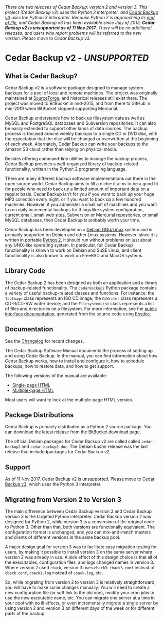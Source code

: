 _There are two releases of Cedar Backup: version 2 and version 3.
This project (Cedar Backup v2) uses the Python 2 interpreter, and 
[Cedar Backup v3](https://github.com/cedarsolutions/cedar-backup3) 
uses the Python 3 interpreter.   Because Python 2 is 
approaching its [end of life](http://legacy.python.org/dev/peps/pep-0373/#id2), 
and Cedar Backup v3 has been available since July of 2015, 
**Cedar Backup v2 is unsupported as of 11 Nov 2017**.  There will 
be no additional releases, and users who report problems will be
referred to the new version.  Please move to Cedar Backup v3._

# Cedar Backup v2 - _UNSUPPORTED_

## What is Cedar Backup?

Cedar Backup v2 is a software package designed to manage system backups for a pool
of local and remote machines. The project was originally maintained at 
[SourceForge](http://sourceforge.net/projects/cedar-backup/), 
and historical releases still exist there. The project was moved to BitBucket in
mid-2015, and from there to GitHub in mid-2019 when BitBucket stopped supporting
Mercurial.

Cedar Backup understands how to back up filesystem data as well as MySQL and
PostgreSQL databases and Subversion repositories. It can also be easily extended 
to support other kinds of data sources.  The backup process is focused around 
weekly backups to a single CD or DVD disc, with the expectation that the disc 
will be changed or overwritten at the beginning of each week. Alternately, 
Cedar Backup can write your backups to the Amazon S3 cloud rather than relying 
on physical media.

Besides offering command-line utilities to manage the backup process, Cedar
Backup provides a well-organized library of backup-related functionality,
written in the Python 2 programming language.

There are many different backup software implementations out there in the open 
source world. Cedar Backup aims to fill a niche: it aims to
be a good fit for people who need to back up a limited amount of important data
on a regular basis. Cedar Backup isn't for you if you want to back
up your huge MP3 collection every night, or if you want to back up a few hundred
machines. However, if you administer a small set of machines and you want to
run daily incremental backups for things like system configuration, current
email, small web sites, Subversion or Mercurial repositories, or small MySQL
databases, then Cedar Backup is probably worth your time.

Cedar Backup has been developed on a 
[Debian GNU/Linux](http://www.debian.org/)
system and is primarily supported on Debian and other Linux systems.
However, since it is written in portable 
[Python 2](http://www.python.org), it should run without problems on
just about any UNIX-like operating system. In particular, full Cedar
Backup functionality is known to work on Debian and SuSE Linux, and client 
functionality is also known to work on FreeBSD and MacOS systems.

## Library Code

The Cedar Backup 2 has been designed as both an application and a
library of backup-related functionality.  The `CedarBackup2` Python 
package contains a variety of useful backup-related classes and functions.  For
instance: the `IsoImage` class represents an ISO CD image;
the `CdWriter` class represents a CD-R/CD-RW writer device; and the
`FilesystemList` class represents a list of files and directories on a
filesystem.  For more information, see the 
[public interface documentation](https://cedarsolutions.github.io/cedar-backup2/docs/interface/index.html), 
generated from the source code using [Epydoc](http://epydoc.sourceforge.net).

## Documentation

See the [Changelog](https://github.com/cedarsolutions/cedar-backup2/blob/master/Changelog) for
recent changes.

The Cedar Backup Software Manual documents the process of setting up and using
Cedar Backup.  In the manual, you can find information about how Cedar Backup
works, how to install and configure it, how to schedule backups, how to restore
data, and how to get support.

The following versions of the manual are available:

* [Single-page HTML](https://cedarsolutions.github.io/cedar-backup2/docs/manual/manual.html)
* [Multiple-page HTML](https://cedarsolutions.github.io/cedar-backup2/docs/manual/index.html)

Most users will want to look at the multiple-page HTML version.

## Package Distributions

Cedar Backup is primarily distributed as a Python 2 source package.  You can
download the latest release from the BitBucket download page.

The official Debian packages for Cedar Backup v2 are called called 
`cedar-backup2` and `cedar-backup2-doc`.  The Debian _buster_ release 
was the last release that includedpackages for Cedar Backup v2.  

## Support

As of 11 Nov 2017, Cedar Backup v2 is unsupported.  Please move to 
[Cedar Backup v3](https://github.org/cedarsolutions/cedar-backup3), 
which uses the Python 3 interpreter.

## Migrating from Version 2 to Version 3

The main difference between Cedar Backup version 2 and Cedar Backup version 3
is the targeted Python interpreter.  Cedar Backup version 2 was designed for
Python 2, while version 3 is a conversion of the original code to Python 3.
Other than that, both versions are functionally equivalent.  The configuration
format is unchanged, and you can mix-and-match masters and clients of different
versions in the same backup pool.

A major design goal for version 3 was to facilitate easy migration testing for
users, by making it possible to install version 3 on the same server where
version 2 was already in use.  A side effect of this design choice is that all
of the executables, configuration files, and logs changed names in version 3.
Where version 2 used `cback`, version 3 uses `cback3`: `cback3.conf` instead of
`cback.conf`, `cback3.log` instead of `cback.log`, etc.

So, while migrating from version 2 to version 3 is relatively straightforward,
you will have to make some changes manually.  You will need to create a new
configuration file (or soft link to the old one), modify your cron jobs to use
the new executable name, etc.  You can migrate one server at a time in your
pool with no ill effects, or even incrementally migrate a single server by
using version 2 and version 3 on different days of the week or for different
parts of the backup.
